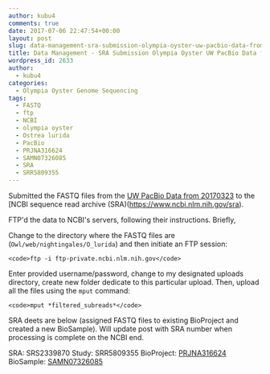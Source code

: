 ```yaml
---
author: kubu4
comments: true
date: 2017-07-06 22:47:54+00:00
layout: post
slug: data-management-sra-submission-olympia-oyster-uw-pacbio-data-from-20170323
title: Data Management - SRA Submission Olympia Oyster UW PacBio Data from 20170323
wordpress_id: 2633
author:
  - kubu4
categories:
  - Olympia Oyster Genome Sequencing
tags:
  - FASTQ
  - ftp
  - NCBI
  - olympia oyster
  - Ostrea lurida
  - PacBio
  - PRJNA316624
  - SAMN07326085
  - SRA
  - SRR5809355
---
```


Submitted the FASTQ files from the [UW PacBio Data from 20170323](2017/03/23/data-management-olympia-oyster-pacbio-data-received.html) to the [NCBI sequence read archive (SRA)(https://www.ncbi.nlm.nih.gov/sra).

FTP'd the data to NCBI's servers, following their instructions. Briefly,

Change to the directory where the FASTQ files are (`Owl/web/nightingales/O_lurida`) and then initiate an FTP session:


    
    <code>ftp -i ftp-private.ncbi.nlm.nih.gov</code>



Enter provided username/password, change to my designated uploads directory, create new folder dedicate to this particular upload. Then, upload all the files using the `mput` command:


    
    <code>mput *filtered_subreads*</code>



SRA deets are below (assigned FASTQ files to existing BioProject and created a new BioSample). Will update post with SRA number when processing is complete on the NCBI end.

SRA: SRS2339870
Study: SRR5809355
BioProject: [PRJNA316624](https://www.ncbi.nlm.nih.gov/bioproject/PRJNA316624)
BioSample: [SAMN07326085](https://www.ncbi.nlm.nih.gov/biosample/SAMN07326085/)
